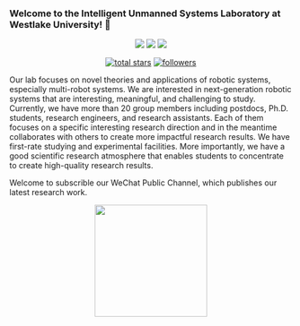 ### Welcome to the Intelligent Unmanned Systems Laboratory at Westlake University!  👋

<p align="center">
  <a href="https://space.bilibili.com/2044042934">
    <img src="https://bilistats.lonelyion.com/followers?uid=2044042934"></a>
  <a href="https://www.zhihu.com/people/kong-zhong-ji-qi-ren-qian-yan">
    <img src="https://img.shields.io/badge/4082-blue?logo=zhihu&logoColor=blue&label=Follower&labelColor=white&color=blue"></a>
  <a href="https://www.youtube.com/channel/UCztGtS5YYiNv8x3pj9hLVgg">
    <img src="https://img.shields.io/badge/Youtube-blue?logo=youtube&logoColor=white&labelColor=grey&color=blue"></a>
</p>

<p align="center">
  <a href="https://github.com/WestlakeIntelligentRobotics?tab=repositories&sort=stargazers">
    <img alt="total stars" title="Total stars on GitHub" src="https://custom-icon-badges.demolab.com/github/stars/WestlakeIntelligentRobotics?color=55960c&style=for-the-badge&labelColor=488207&logo=star"/></a>
  <a href="https://github.com/WestlakeIntelligentRobotics?tab=followers">
    <img alt="followers" title="Follow me on Github" src="https://custom-icon-badges.demolab.com/github/followers/WestlakeIntelligentRobotics?color=236ad3&labelColor=1155ba&style=for-the-badge&logo=person-add&label=Follow&logoColor=white"/></a>
</p>

Our lab focuses on novel theories and applications of robotic systems, especially multi-robot systems. We are interested in next-generation robotic systems that are interesting, meaningful, and challenging to study. Currently, we have more than 20 group members including postdocs, Ph.D. students, research engineers, and research assistants. Each of them focuses on a specific interesting research direction and in the meantime collaborates with others to create more impactful research results. We have first-rate studying and experimental facilities. More importantly, we have a good scientific research atmosphere that enables students to concentrate to create high-quality research results.

Welcome to subscrible our WeChat Public Channel, which publishes our latest research work.

<div align="center">
<img src="https://github.com/WestlakeIntelligentRobotics/WestlakeIntelligentRobotics/assets/125523389/9dd0337b-7779-4902-9dd3-032bf42e729a" width="200" height="200">
</div>
